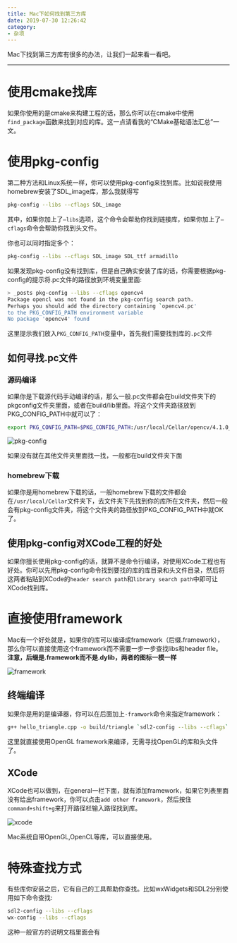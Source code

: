 ```yaml
---
title: Mac下如何找到第三方库
date: 2019-07-30 12:26:42
category:
- 杂项
---
```


Mac下找到第三方库有很多的办法，让我们一起来看一看吧。
<!--more-->
***

# 使用cmake找库

如果你使用的是cmake来构建工程的话，那么你可以在cmake中使用`find_package`函数来找到对应的库。这一点请看我的“CMake基础语法汇总”一文。

# 使用pkg-config

第二种方法和Linux系统一样，你可以使用pkg-config来找到库。比如说我使用homebrew安装了SDL_image库，那么我就得写

```bash
pkg-config --libs --cflags SDL_image
```

其中，如果你加上了`—libs`选项，这个命令会帮助你找到链接库，如果你加上了`—cflags`命令会帮助你找到头文件。

你也可以同时指定多个：

```bash
pkg-config --libs --cflags SDL_image SDL_ttf armadillo
```



如果发现pkg-config没有找到库，但是自己确实安装了库的话，你需要根据pkg-config的提示将.pc文件的路径放到环境变量里面:

```bash
> _posts pkg-config --libs --cflags opencv4
Package opencl was not found in the pkg-config search path.
Perhaps you should add the directory containing `opencv4.pc'
to the PKG_CONFIG_PATH environment variable
No package 'opencv4' found
```

这里提示我们放入`PKG_CONFIG_PATH`变量中，首先我们需要找到库的`.pc`文件

## 如何寻找.pc文件

### 源码编译

如果你是下载源代码手动编译的话，那么一般.pc文件都会在build文件夹下的pkgconfig文件夹里面，或者在build/lib里面。将这个文件夹路径放到PKG_CONFIG_PATH中就可以了：

```bash
export PKG_CONFIG_PATH=$PKG_CONFIG_PATH:/usr/local/Cellar/opencv/4.1.0_2/lib/pkgconfig
```

![pkg-config](/images/pkg-config.png)



如果没有就在其他文件夹里面找一找，一般都在build文件夹下面

### homebrew下载

如果你是用homebrew下载的话，一般homebrew下载的文件都会在`/usr/local/Cellar`文件夹下，去文件夹下先找到你的库所在文件夹，然后一般会有pkg-config文件夹，将这个文件夹的路径放到PKG_CONFIG_PATH中就OK了。



## 使用pkg-config对XCode工程的好处

如果你擅长使用pkg-config的话，就算不是命令行编译，对使用XCode工程也有好处。你可以先用pkg-config命令找到要找的库的库目录和头文件目录，然后将这两者粘贴到XCode的`header search path`和`library search path`中即可让XCode找到库。

# 直接使用framework
Mac有一个好处就是，如果你的库可以编译成framework（后缀.framework），那么你可以直接使用这个framework而不需要一步一步查找libs和header file。
**注意，后缀是.framework而不是.dylib，两者的图标一模一样**

![framework](/images/framework.png)

## 终端编译
如果你是用的是编译器，你可以在后面加上`-framwork`命令来指定framework：

```bash
g++ hello_triangle.cpp -o build/triangle `sdl2-config --libs --cflags` `pkg-config --libs --cflags glew` -framework OpenGL -std=c++11
```
这里就直接使用OpenGL framework来编译，无需寻找OpenGL的库和头文件了。

## XCode
XCode也可以做到，在general一栏下面，就有添加framework，如果它列表里面没有给出framework，你可以点击`add other framework`，然后按住`command+shift+g`来打开路径栏输入路径找到库。

![xcode](/images/xcode.png)

Mac系统自带OpenGL,OpenCL等库，可以直接使用。

# 特殊查找方式
有些库你安装之后，它有自己的工具帮助你查找。比如wxWidgets和SDL2分别使用如下命令查找:
```bash
sdl2-config --libs --cflags
wx-config --libs --cflags
```
这种一般官方的说明文档里面会有